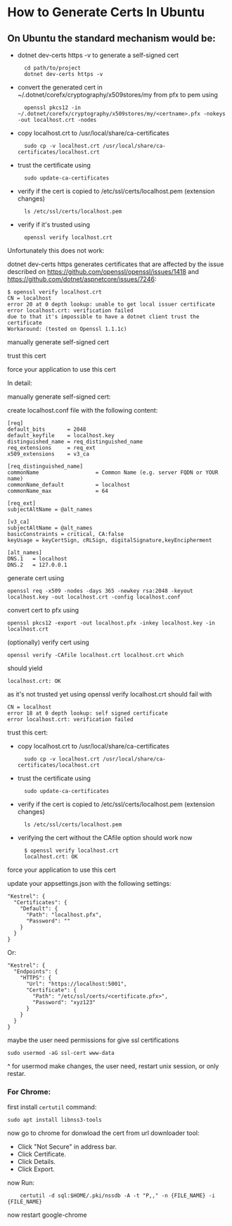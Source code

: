 # How to Generate Certs In Ubuntu

## On Ubuntu the standard mechanism would be:

* dotnet dev-certs https -v to generate a self-signed cert


        cd path/to/project
        dotnet dev-certs https -v


* convert the generated cert in ~/.dotnet/corefx/cryptography/x509stores/my from pfx to pem using


        openssl pkcs12 -in ~/.dotnet/corefx/cryptography/x509stores/my/<certname>.pfx -nokeys -out localhost.crt -nodes


* copy localhost.crt to /usr/local/share/ca-certificates


        sudo cp -v localhost.crt /usr/local/share/ca-certificates/localhost.crt


* trust the certificate using


        sudo update-ca-certificates


* verify if the cert is copied to /etc/ssl/certs/localhost.pem (extension changes)


        ls /etc/ssl/certs/localhost.pem


* verify if it's trusted using


        openssl verify localhost.crt


Unfortunately this does not work:


dotnet dev-certs https generates certificates that are affected by the issue described on https://github.com/openssl/openssl/issues/1418 and https://github.com/dotnet/aspnetcore/issues/7246:


    $ openssl verify localhost.crt
    CN = localhost
    error 20 at 0 depth lookup: unable to get local issuer certificate
    error localhost.crt: verification failed
    due to that it's impossible to have a dotnet client trust the certificate
    Workaround: (tested on Openssl 1.1.1c)


manually generate self-signed cert


trust this cert


force your application to use this cert


In detail:


manually generate self-signed cert:


create localhost.conf file with the following content:

    [req]
    default_bits       = 2048
    default_keyfile    = localhost.key
    distinguished_name = req_distinguished_name
    req_extensions     = req_ext
    x509_extensions    = v3_ca

    [req_distinguished_name]
    commonName                  = Common Name (e.g. server FQDN or YOUR name)
    commonName_default          = localhost
    commonName_max              = 64

    [req_ext]
    subjectAltName = @alt_names

    [v3_ca]
    subjectAltName = @alt_names
    basicConstraints = critical, CA:false
    keyUsage = keyCertSign, cRLSign, digitalSignature,keyEncipherment

    [alt_names]
    DNS.1   = localhost
    DNS.2   = 127.0.0.1


generate cert using


    openssl req -x509 -nodes -days 365 -newkey rsa:2048 -keyout localhost.key -out localhost.crt -config localhost.conf


convert cert to pfx using


    openssl pkcs12 -export -out localhost.pfx -inkey localhost.key -in localhost.crt


(optionally) verify cert using


    openssl verify -CAfile localhost.crt localhost.crt which


should yield


    localhost.crt: OK


as it's not trusted yet using openssl verify localhost.crt should fail with


    CN = localhost
    error 18 at 0 depth lookup: self signed certificate
    error localhost.crt: verification failed


trust this cert:


* copy localhost.crt to /usr/local/share/ca-certificates


        sudo cp -v localhost.crt /usr/local/share/ca-certificates/localhost.crt


* trust the certificate using


        sudo update-ca-certificates


* verify if the cert is copied to /etc/ssl/certs/localhost.pem (extension changes)


        ls /etc/ssl/certs/localhost.pem


* verifying the cert without the CAfile option should work now


        $ openssl verify localhost.crt
        localhost.crt: OK


force your application to use this cert


update your appsettings.json with the following settings:


    "Kestrel": {
      "Certificates": {
        "Default": {
          "Path": "localhost.pfx",
          "Password": ""
        }
      }
    }


Or:


    "Kestrel": {
      "Endpoints": {
        "HTTPS": {
          "Url": "https://localhost:5001",
          "Certificate": {
            "Path": "/etc/ssl/certs/<certificate.pfx>",
            "Password": "xyz123"
          }
        }
      }
    }

maybe the user need permissions for give ssl certifications


    sudo usermod -aG ssl-cert www-data


^ for usermod make changes, the user need, restart unix session, or only restar.


### For Chrome:


first install `certutil` command:


    sudo apt install libnss3-tools


now go to chrome for donwload the cert from url downloader tool:


* Click "Not Secure" in address bar.
* Click Certificate.
* Click Details.
* Click Export.


now Run:


        certutil -d sql:$HOME/.pki/nssdb -A -t "P,," -n {FILE_NAME} -i {FILE_NAME}


now restart google-chrome
